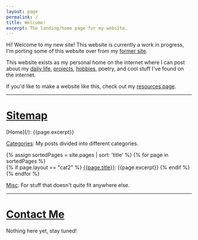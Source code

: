 ```yaml
---
layout: page
permalink: /
title: Welcome!
excerpt: The landing/home page for my website.
---
```

Hi! Welcome to my new site! This website is currently a work in progress, 
I'm porting some of this website over from my [former site](https://tinkerjae.neocities.org/). 

This website exists as my personal home on the internet where I can post about my [daily life](/blog/), [projects](/projects/), [hobbies](/hobbies/), poetry, and cool stuff I've found on the internet. 

If you'd like to make a website like this, check out my [resources page](/webresources/).
<hr>
<h1><u>Sitemap</u></h1>
[Home](/): {{page.excerpt}}

[Categories](/categories/): My posts divided into different categories.

{% assign sortedPages = site.pages | sort: 'title' %}
{% for page in sortedPages %}   
{% if page.layout == "cat2" %}
[{{page.title}}]({{page.url}}): {{page.excerpt}}
{% endif %}
{% endfor %}

[Misc](/misc/): For stuff that doesn't quite fit anywhere else.

<hr>
<h1><u>Contact Me</u></h1>
Nothing here yet, stay tuned!